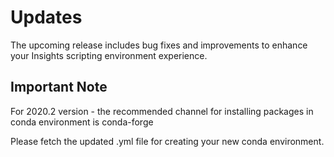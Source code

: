 # Updates

The upcoming release includes bug fixes and improvements to enhance your Insights scripting environment experience.

## Important Note

For 2020.2 version - the recommended channel for installing packages in conda environment is conda-forge

Please fetch the updated .yml file for creating your new conda environment.
